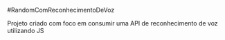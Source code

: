 #RandomComReconhecimentoDeVoz

Projeto criado com foco em consumir uma API de reconhecimento de voz utilizando JS

